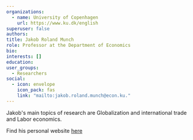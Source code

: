 ```yaml
---
organizations:
  - name: University of Copenhagen
    url: https://www.ku.dk/english
superuser: false
authors:
title: Jakob Roland Munch
role: Professor at the Department of Economics
bio: 
interests: []
education: 
user_groups:
  - Researchers
social:
  - icon: envelope
    icon_pack: fas
    link: "mailto:jakob.roland.munch@econ.ku."
---
```


Jakob's main topics of research are Globalization and international trade and Labor economics.

Find his personal website [here](https://sites.google.com/view/jakob-roland-munch/home)
